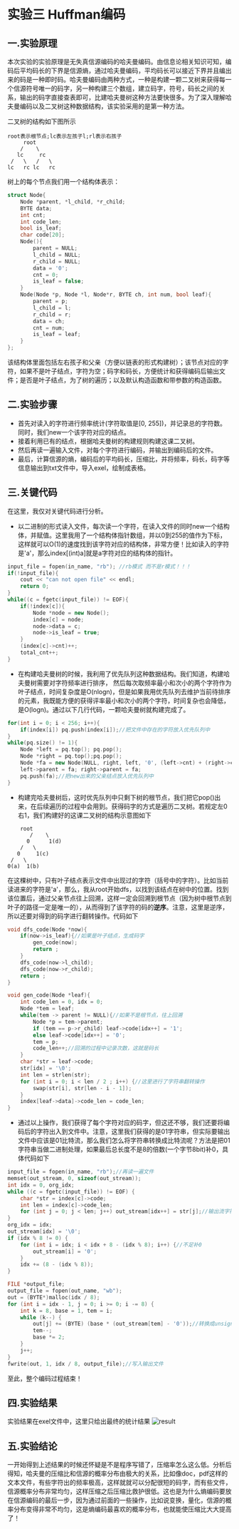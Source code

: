# 实验三 Huffman编码
## 一.实验原理

本次实验的实验原理是无失真信源编码的哈夫曼编码。由信息论相关知识可知，编码后平均码长的下界是信源熵，通过哈夫曼编码，平均码长可以接近下界并且编出来的码是一种即时码。哈夫曼编码由两种方式，一种是构建一颗二叉树来获得每一个信源符号唯一的码字，另一种构建三个数组，建立码字，符号，码长之间的关系，输出的码字直接查表即可，比建哈夫曼树这种方法要快很多。为了深入理解哈夫曼编码以及二叉树这种数据结构，该实验采用的是第一种方法。

二叉树的结构如下图所示
```
root表示根节点;lc表示左孩子l;rl表示右孩子
     root
    /    \
   lc     rc  
 /   \   /   \
lc   rc lc   rc
```

树上的每个节点我们用一个结构体表示：
```cpp
struct Node{
	Node *parent, *l_child, *r_child;
	BYTE data;
	int cnt;
	int code_len;
	bool is_leaf;
	char code[20];
	Node(){
		parent = NULL;
		l_child = NULL;
		r_child = NULL;
		data = '0';
		cnt = 0;
		is_leaf = false;
	}
	Node(Node *p, Node *l, Node*r, BYTE ch, int num, bool leaf){
		parent = p;
		l_child = l;
		r_child = r;
		data = ch;
		cnt = num;
		is_leaf = leaf;
	}
};
```
该结构体里面包括左右孩子和父亲（方便以链表的形式构建树）；该节点对应的字符，如果不是叶子结点，字符为空；码字和码长，方便统计和获得编码后输出文件；是否是叶子结点，为了树的遍历；以及默认构造函数和带参数的构造函数。

## 二.实验步骤

+ 首先对读入的字符进行频率统计(字符取值是[0, 255])，并记录总的字符数。同时，我们new一个该字符对应的结点。
+ 接着利用已有的结点，根据哈夫曼树的构建规则构建这课二叉树。
+ 然后再读一遍输入文件，对每个字符进行编码，并输出到编码后的文件。
+ 最后，计算信源的熵，编码后的平均码长，压缩比，并将频率，码长，码字等信息输出到txt文件中，导入exel，绘制成表格。

## 三.关键代码

在这里，我仅对关键代码进行分析。
+ 以二进制的形式读入文件，每次读一个字符，在读入文件的同时new一个结构体，并赋值。这里我用了一个结构体指针数组，并以0到255的值作为下标，这样就可以O(1)的速度找到该字符对应的结构体，非常方便！比如读入的字符是'a'，那么index[(int)a]就是a字符对应的结构体的指针。
```cpp
input_file = fopen(in_name, "rb"); //rb模式 而不是r模式！！！
if(!input_file){
	cout << "can not open file" << endl;
	return 0;
}
while((c = fgetc(input_file)) != EOF){
	if(!index[c]){
		Node *node = new Node();
		index[c] = node;
		node->data = c;
		node->is_leaf = true;
	}
	(index[c]->cnt)++;
	total_cnt++;
}
```
+ 在构建哈夫曼树的时候，我利用了优先队列这种数据结构。我们知道，构建哈夫曼树需要对字符频率进行排序， 然后每次取频率最小和次小的两个字符作为叶子结点，时间复杂度是O(nlogn)，但是如果我用优先队列去维护当前待排序的元素，我既能方便的获得评率最小和次小的两个字符，时间复杂也会降低，是O(logn)。通过以下几行代码，一颗哈夫曼树就构建完成了。
```cpp
for(int i = 0; i < 256; i++){
	if(index[i]) pq.push(index[i]);//把文件中存在的字符放入优先队列中
}
while(pq.size() != 1){
	Node *left = pq.top(); pq.pop();
	Node *right = pq.top();pq.pop();
	Node *fa = new Node(NULL, right, left, '0', (left->cnt) + (right->cnt), false);
	left->parent = fa; right->parent = fa;
	pq.push(fa);//把new出来的父亲结点放入优先队列中
}
```
+ 构建完哈夫曼树后，这时优先队列中只剩下树的根节点，我们把它pop()出来，在后续遍历的过程中会用到。获得码字的方式是遍历二叉树。若规定左0右1，我们构建好的这课二叉树的结构示意图如下
```
	root
       /    \
      0      1(d)
    /   \      
   0     1(c) 
 /   \
0(a)  1(b)     
```
在这棵树中，只有叶子结点表示文件中出现过的字符（括号中的字符）。比如当前读进来的字符是'a'，那么，我从root开始dfs，以找到该结点在树中的位置。找到该位置后，通过父亲节点往上回溯，这样一定会回溯到根节点（因为树中根节点到叶子的路径一定是唯一的），从而得到了该字符的码的**逆序**。注意，这里是逆序，所以还要对得到的码字进行翻转操作。代码如下
```cpp
void dfs_code(Node *now){
	if(now->is_leaf){//如果是叶子结点，生成码字
		gen_code(now);
		return ;
	}
	dfs_code(now->l_child);
	dfs_code(now->r_child);
	return ;
}

void gen_code(Node *leaf){
	int code_len = 0, idx = 0;
	Node *tem = leaf;
	while(tem -> parent != NULL){//如果不是根节点，往上回溯
		Node *p = tem->parent;
		if (tem == p->r_child) leaf->code[idx++] = '1';
		else leaf->code[idx++] = '0';
		tem = p;
		code_len++;//回溯的过程中记录次数，这就是码长
	}
	char *str = leaf->code;
	str[idx] = '\0';
	int len = strlen(str);
	for (int i = 0; i < len / 2 ; i++) {//这里进行了字符串翻转操作
		swap(str[i], str[len - i - 1]);
	}
	index[leaf->data]->code_len = code_len;
}
```
+ 通过以上操作，我们获得了每个字符对应的码字，但这还不够，我们还要将编码后的字符出入到文件中。注意，这里我们获得的是01字符串，但实际要输出文件中应该是01比特流，那么我们怎么将字符串转换成比特流呢？方法是把01字符串当做二进制处理，如果最后总长度不是8的倍数(一个字节8bit)补0，具体代码如下
```cpp
input_file = fopen(in_name, "rb");//再读一遍文件
memset(out_stream, 0, sizeof(out_stream));
int idx = 0, org_idx;
while ((c = fgetc(input_file)) != EOF) {
	char *str = index[c]->code;
	int len = index[c]->code_len;
	for (int j = 0; j < len; j++) out_stream[idx++] = str[j];//输出流字符串赋值
}
org_idx = idx;
out_stream[idx] = '\0';
if (idx % 8 != 0) {
	for (int i = idx; i < idx + 8 - (idx % 8); i++) {//不足补0
		out_stream[i] = '0';
	}
	idx += (8 - (idx % 8));
}

FILE *output_file;
output_file = fopen(out_name, "wb");
out = (BYTE*)malloc(idx / 8);
for (int i = idx - 1, j = 0; i >= 0; i -= 8) {
	int k = 8, base = 1, tem = i;
	while (k--) {
		out[j] += (BYTE) (base * (out_stream[tem] - '0'));//转换成unsigned char
		tem--;
		base *= 2;
	}
	j++;
}
fwrite(out, 1, idx / 8, output_file);//写入输出文件
```
至此，整个编码过程结束！

## 四.实验结果

实验结果在exel文件中，这里只给出最终的统计结果
![result](https://github.com/cucrui/Data-compression/blob/master/%E5%AE%9E%E9%AA%8C%E4%B8%89_Huffman%E7%BC%96%E7%A0%81/result.png)

## 五.实验结论

一开始得到上述结果的时候还怀疑是不是程序写错了，压缩率怎么这么低。分析后得知，哈夫曼的压缩比和信源的概率分布由极大的关系，比如像doc，pdf这样的文本文件，有些字符出的频率极高，这样就就可以分配很短的码字，而有些文件，信源概率分布非常均匀，这样压缩之后压缩比救护很低。这也是为什么熵编码要放在信源编码的最后一步，因为通过前面的一些操作，比如说变换，量化，信源的概率分布变得非常不均匀，这是熵编码最喜欢的概率分布，也就能使压缩比大大提高了！



